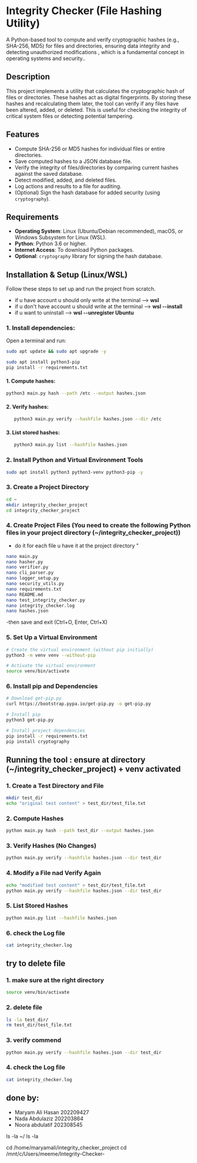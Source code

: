 # Integrity Checker (File Hashing Utility)
A Python-based tool to compute and verify cryptographic hashes (e.g., SHA-256, MD5) for files and directories, ensuring data integrity and detecting unauthorized modifications , which is a fundamental concept in operating systems and security..

## Description
This project implements a utility that calculates the cryptographic hash of files or directories. These hashes act as digital fingerprints. By storing these hashes and recalculating them later, the tool can verify if any files have been altered, added, or deleted. This is useful for checking the integrity of critical system files or detecting potential tampering.

## Features
- Compute SHA-256 or MD5 hashes for individual files or entire directories.
- Save computed hashes to a JSON database file.
- Verify the integrity of files/directories by comparing current hashes against the saved database.
- Detect modified, added, and deleted files.
- Log actions and results to a file for auditing.
- (Optional) Sign the hash database for added security (using `cryptography`).

## Requirements
- **Operating System**: Linux (Ubuntu/Debian recommended), macOS, or Windows Subsystem for Linux (WSL).
- **Python**: Python 3.6 or higher.
- **Internet Access**: To download Python packages.
- **Optional**: `cryptography` library for signing the hash database.

## Installation & Setup (Linux/WSL)
Follow these steps to set up and run the project from scratch.

- if u have account u should only write at the terminal --> **wsl**
- if u don't have account u should write at the terminal --> **wsl --install**
- if u want to uninstall --> **wsl --unregister Ubuntu**

### 1. Install dependencies:
Open a terminal and run:
```bash
sudo apt update && sudo apt upgrade -y
```
   ```bash
   sudo apt install python3-pip
   pip install -r requirements.txt
   ```

#### 1. Compute hashes:
   ```bash
   python3 main.py hash --path /etc --output hashes.json
   ```
#### 2. Verify hashes:
```bash
   python3 main.py verify --hashfile hashes.json --dir /etc
```
#### 3. List stored hashes:
```bash
   python3 main.py list --hashfile hashes.json
```
### 2. Install Python and Virtual Environment Tools
```bash
sudo apt install python3 python3-venv python3-pip -y
```   
### 3. Create a Project Directory
```bash
cd ~
mkdir integrity_checker_project
cd integrity_checker_project
```   
### 4. Create Project Files (You need to create the following Python files in your project directory (~/integrity_checker_project))
- do it for each file u have it at the project directory "
```bash
nano main.py
nano hasher.py
nano verifier.py
nano cli_parser.py
nano logger_setup.py
nano security_utils.py
nano requirements.txt
nano README.md
nano test_integrity_checker.py 
nano integrity_checker.log 
nano hashes.json
```
-then save and exit (Ctrl+O, Enter, Ctrl+X)

### 5. Set Up a Virtual Environment
```bash
# Create the virtual environment (without pip initially)
python3 -m venv venv --without-pip

# Activate the virtual environment
source venv/bin/activate
```

### 6. Install pip and Dependencies
```bash
# Download get-pip.py
curl https://bootstrap.pypa.io/get-pip.py -o get-pip.py

# Install pip
python3 get-pip.py

# Install project dependencies
pip install -r requirements.txt
pip install cryptography
```

## Running the tool : ensure at directory (~/integrity_checker_project) + venv activated

### 1. Create a Test Directory and File
```bash
mkdir test_dir
echo "original test content" > test_dir/test_file.txt
```

### 2. Compute Hashes  
```bash
python main.py hash --path test_dir --output hashes.json
```

### 3. Verify Hashes (No Changes)
```bash
python main.py verify --hashfile hashes.json --dir test_dir
```

### 4. Modify a File nad Verify Again
```bash
echo "modified test content" > test_dir/test_file.txt
python main.py verify --hashfile hashes.json --dir test_dir
```

### 5. List Stored Hashes
```bash
python main.py list --hashfile hashes.json
```

### 6. check the Log file 
```bash
cat integrity_checker.log
```

## try to delete file

### 1. make sure at the right directory 
```bash 
source venv/bin/activate
```
### 2. delete file
```bash 
ls -la test_dir/
rm test_dir/test_file.txt
```
### 3. verify commend
```bash 
python main.py verify --hashfile hashes.json --dir test_dir
```
### 4. check the Log file 
```bash 
cat integrity_checker.log
```

## done by:
- Maryam Ali Hasan 202209427
- Nada Abdulaziz 202203864
- Noora abdulatif 202308545


ls -la ~/
ls -la

cd /home/maryamali/integrity_checker_project
cd /mnt/c/Users/meeme/Integrity-Checker-
